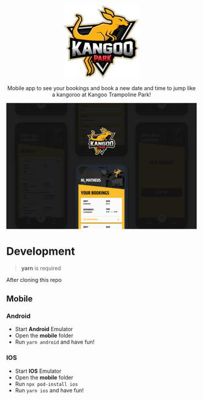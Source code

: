 <p align="center">
  <img src=".github/KangoParkLogo 2.png" width='200px' />
	
  <p align="center">
  Mobile app to see your bookings and book a new date and time to jump like a kangoroo at Kangoo Trampoline Park!
  </p>
  
  <img src=".github/Cover.png" width='1000px' />
</p>

# Development
> **yarn** is required

After cloning this repo
## Mobile
### Android
 - Start **Android** Emulator
 - Open the **mobile** folder
 - Run ```yarn android``` and have fun!

### IOS
 - Start **IOS** Emulator
 - Open the **mobile** folder
 - Run ```npx pod-install ios```
 - Run ```yarn ios``` and have fun!
	
